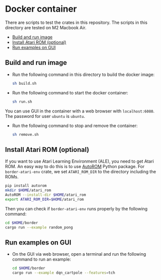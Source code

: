 # Docker container

There are scripts to test the crates in this repository.
The scripts in this directory are tested on M2 Macbook Air.

* [Build and run image](#build-and-run-image)
* [Install Atari ROM (optional)](#install-atari-rom(optional))
* [Run examples on GUI](#run-examples-on-gui)

## Build and run image

* Run the following command in this directory to build the docker image:

  ```bash
  sh build.sh
  ```

* Run the following command to start the docker container:

  ```bash
  sh run.sh
  ```

You can use GUI in the container with a web browser with `localhost:6080`.
The password for user `ubuntu` is `ubuntu`.

* Run the following command to stop and remove the container:

  ```bash
  sh remove.sh
  ```

## Install Atari ROM (optional)

If you want to use Atari Learning Environment (ALE), you need to get Atari ROM.
An easy way to do this is to use [AutoROM](https://pypi.org/project/AutoROM/) Python package.
For `border-atari-env` crate, we set `ATARI_ROM_DIR` to the directory including the ROMs.

```bash
pip install autorom
mkdir $HOME/atari_rom
AutoROM --install-dir $HOME/atari_rom
export ATARI_ROM_DIR=$HOME/atari_rom
```

Then you can check if `border-atari-env` runs properly by the following command:

```bash
cd $HOME/border
cargo run --example random_pong
```

## Run examples on GUI

* On the GUI via web browser, open a terminal and run the following command to run an example:

  ```bash
  cd $HOME/border
  cargo run --example dqn_cartpole --features=tch
  ```

<!-- Use robosuite in future
python -m robosuite.demos.demo_random_action -->
